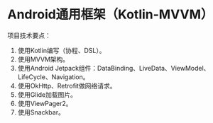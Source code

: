 # Android通用框架（Kotlin-MVVM）
项目技术要点：
1. 使用Kotlin编写（协程、DSL）。
2. 使用MVVM架构。
3. 使用Android Jetpack组件：DataBinding、LiveData、ViewModel、LifeCycle、Navigation。
4. 使用OkHttp、Retrofit做网络请求。
5. 使用Glide加载图片。
6. 使用ViewPager2。
7. 使用Snackbar。